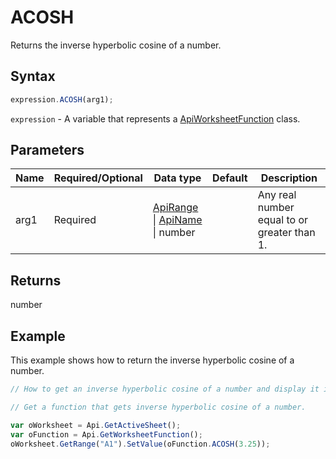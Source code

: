 # ACOSH

Returns the inverse hyperbolic cosine of a number.

## Syntax

```javascript
expression.ACOSH(arg1);
```

`expression` - A variable that represents a [ApiWorksheetFunction](../ApiWorksheetFunction.md) class.

## Parameters

| **Name** | **Required/Optional** | **Data type** | **Default** | **Description** |
| ------------- | ------------- | ------------- | ------------- | ------------- |
| arg1 | Required | [ApiRange](../../ApiRange/ApiRange.md) \| [ApiName](../../ApiName/ApiName.md) \| number |  | Any real number equal to or greater than 1. |

## Returns

number

## Example

This example shows how to return the inverse hyperbolic cosine of a number.

```javascript editor-xlsx
// How to get an inverse hyperbolic cosine of a number and display it in the worksheet.

// Get a function that gets inverse hyperbolic cosine of a number.

var oWorksheet = Api.GetActiveSheet();
var oFunction = Api.GetWorksheetFunction();
oWorksheet.GetRange("A1").SetValue(oFunction.ACOSH(3.25));
```
